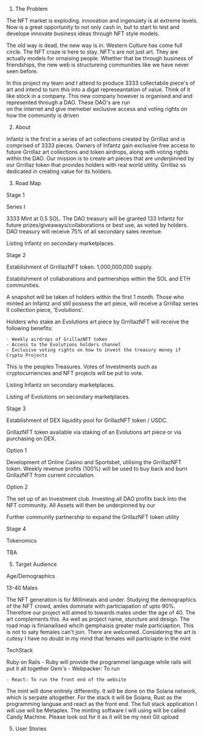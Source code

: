 1) The Problem

The NFT market is exploding. innovation and ingenuiety is at extreme levels. Now is a great opportunity to not only cash in, but to start to test and develope innovate business ideas through NFT style models.

The old way is dead, the new way is in. Western Culture has come full circle. The NFT craze is here to stay. NFT's are not just art. They are actually models for ornaising people. Whether that be through business of friendships, the new web is  structureing communities like we have never seen before. 

In this project my team and I attend to produce 3333 collectabile piece's of art and intend to turn this into a digat represeantation of value. Think of it like stock in a company. This new company however is organised and and represented through a DAO. These DAO's are run  
on the internet and give memeber exclusive access and voting rights on how the community is driven

2) About

Infantz is the first in a series of art collections created by Grrillaz and is comprised of 3333 pieces. Owners of Infantz gain exclusive free access to future Grrillaz art collections and token airdrops, along with voting rights within the DAO. Our mission is to create art pieces that are underpinned by our Grrillaz token that provides holders with real world utility. Grrillaz ss dedicated in creating value for its holders. 



3) Road Map

Stage 1

Series I

3333 Mint at 0.5 SOL. The DAO treasury will be granted 133 Infantz for future prizes/giveaways/collaborations or best use, as voted by holders. DAO treasury will receive 75% of all secondary sales revenue. 

Listing Infantz on secondary marketplaces. 


Stage 2

Establishment of GrrillazNFT token. 1,000,000,000 supply. 

Establishment of collaborations and partnerships within the SOL and ETH communities. 

A snapshot will be taken of holders within the first 1 month. Those who minted an Infantz and still possess the art piece, will receive a Grrillaz series II collection piece, 'Evolutions'. 

Holders who stake an Evolutions art piece by GrrillazNFT will receive the following benefits: 

	- Weekly airdrops of GrillazNFT token
	- Access to the Evolutions holders channel
    - Exclusive voting rights on how to invest the treasury money if Crypto Projects

   
This is the peoples Treasures. Votes of Investments such as cryptocurriencies and NFT projects will be put to vote. 

Listing Infantz on secondary marketplaces.  

Listing of Evolutions on secondary marketplaces.

Stage 3

Establishment of DEX liquidity pool for GrillazNFT token / USDC. 

GrillazNFT token available via staking of an Evolutions art piece or via purchasing on DEX.

Option 1

Development of Online Casino and Sportsbet, utilising the GrrillazNFT token. Weekly revenue profits (100%) will be used to buy back and burn GrillazNFT from current circulation.

Option 2

The set up of an Investment club. Investing all DAO profits back into the NFT community. All Assets will then be underpinned by our 

Further community partnership to expand the GrillazNFT token utility

Stage 4

Tokenomics

TBA


5) Target Audience

Age/Demographics

13-40 Males

The NFT generation is for Millinieals and under. Studying the demographics of the NFT crowd, amles dominate with particiapation of upto 90%. Therefore our project will aimed to towards males under the age of 40. The art complements this. As well as project name, sturcture and design. The road map is finianailised whcih gemphaisis greater male particiaption. This is not to saty females can't join. There are welcomed. Considering the art is cutesy I have no doubt in my mind that females will particiapte in the mint



TechStack

Ruby on Rails
    - Ruby will provide the programmel language while rails will put it all together
Gem's
    - Webpacker: To run 

    - React: To run the front end of the website

The mint will done entirely differently. It will be done on the Solana network, which is serpate altogether. For the stack it will be Solana, Rust as the programming languae and react as the front end. The full stack application I will use will be Metaplex. The minting software I will using will be called Candy Machine. Please look out for it as it will be my next Git upload


5) User Stories



